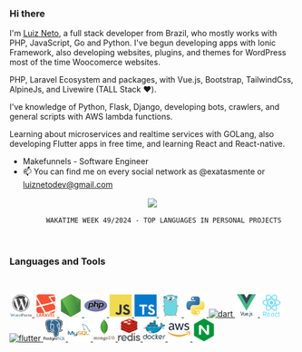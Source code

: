 ### Hi there
I'm [Luiz Neto](http://linkedin.com/in/exatasmente), a full stack developer from Brazil, who mostly works with PHP, JavaScript, Go and Python.
I've begun developing apps with Ionic Framework, also developing websites, plugins, and themes for WordPress most of the time Woocomerce websites.

PHP, Laravel Ecosystem and packages, with Vue.js, Bootstrap, TailwindCss, AlpineJs, and Livewire (TALL Stack ❤️).

I've knowledge of Python, Flask, Django, developing bots, crawlers, and general scripts with AWS lambda functions.

Learning about microservices and realtime services with GOLang, also developing Flutter apps in free time, and learning React and React-native.

- Makefunnels - Software Engineer
- 📫 You can find me on every social network as @exatasmente or luiznetodev@gmail.com

[](https://komarev.com/ghpvc/?username=exatasmente)
<p align="center">
   <a href="http://exatasmente.github.io" onClick="alert"(';)')">
    <img
      align="center"
      height="165"
      src="https://github-readme-stats.vercel.app/api?username=exatasmente&count_private=true&show_icons=true&custom_title=Github%20Status&hide=issues"
    />
  </a>
</p>

```
         WAKATIME WEEK 49/2024 - TOP LANGUAGES IN PERSONAL PROJECTS



```


### Languages and Tools

<br/>

<p align="left">
  <a href="#">
    <img
      src="https://raw.githubusercontent.com/devicons/devicon/40cd6bc89a299dc50ac289f8e3b071d0dff49d9c/icons/wordpress/wordpress-original.svg"
      alt="wordpress"
      width="40"
      height="40"
    />
  </a>
  <a href="https://laravel.com/" target="_blank">
    <img
      src="https://raw.githubusercontent.com/devicons/devicon/40cd6bc89a299dc50ac289f8e3b071d0dff49d9c/icons/laravel/laravel-plain-wordmark.svg"
      alt="laravel"
      width="40"
      height="40"
    />
  </a>
  <a href="https://nodejs.org/" target="_blank">
    <img
      src="https://raw.githubusercontent.com/devicons/devicon/40cd6bc89a299dc50ac289f8e3b071d0dff49d9c/icons/nodejs/nodejs-original.svg"
      alt="node"
      width="40"
      height="40"
    />
  </a>
  <a href="https://javascript.com/" target="_blank">
    <img
      src="https://raw.githubusercontent.com/devicons/devicon/40cd6bc89a299dc50ac289f8e3b071d0dff49d9c/icons/php/php-original.svg"
      alt="php"
      width="40"
      height="40"
    />
  </a>
  <a href="https://javascript.com/" target="_blank">
    <img
      src="https://raw.githubusercontent.com/devicons/devicon/40cd6bc89a299dc50ac289f8e3b071d0dff49d9c/icons/javascript/javascript-original.svg"
      alt="docker"
      width="40"
      height="40"
    />
  </a>
  <a href="#">
    <img
      src="https://raw.githubusercontent.com/devicons/devicon/40cd6bc89a299dc50ac289f8e3b071d0dff49d9c/icons/typescript/typescript-original.svg"
      alt="typescript"
      width="40"
      height="40"
    />
  </a>
  <a href="#">
    <img
      src="https://raw.githubusercontent.com/devicons/devicon/40cd6bc89a299dc50ac289f8e3b071d0dff49d9c/icons/go/go-original.svg"
      alt="go"
      width="40"
      height="40"
    />
  </a>
  <a href="#">
    <img
      src="https://raw.githubusercontent.com/devicons/devicon/40cd6bc89a299dc50ac289f8e3b071d0dff49d9c/icons/python/python-original.svg"
      alt="python"
      width="40"
      height="40"
    />
  </a>
  <a href="#">
    <img
      src="https://seeklogo.com/images/D/dart-logo-FDA1939EC4-seeklogo.com.png"
      alt="dart"
      width="40"
      height="40"
    />
  </a>

  <a href="https://vuejs.org" target="_blank">
    <img
      src="https://raw.githubusercontent.com/devicons/devicon/40cd6bc89a299dc50ac289f8e3b071d0dff49d9c/icons/vuejs/vuejs-original-wordmark.svg"
      alt="vue"
      width="40"
      height="40"
    />
  </a>
  <a href="#">
    <img
      src="https://raw.githubusercontent.com/devicons/devicon/40cd6bc89a299dc50ac289f8e3b071d0dff49d9c/icons/react/react-original-wordmark.svg"
      alt="react"
      width="40"
      height="40"
    />
  </a>
  <a href="#">
    <img
      src="https://www.vectorlogo.zone/logos/flutterio/flutterio-icon.svg"
      alt="flutter"
      width="40"
      height="40"
    />
  </a>
  <a href="#">
    <img
      src="https://raw.githubusercontent.com/devicons/devicon/40cd6bc89a299dc50ac289f8e3b071d0dff49d9c/icons/postgresql/postgresql-original-wordmark.svg"
      alt="postgres"
      width="40"
      height="40"
    />
  </a>
  <a href="#">
    <img
      src="https://raw.githubusercontent.com/devicons/devicon/40cd6bc89a299dc50ac289f8e3b071d0dff49d9c/icons/mysql/mysql-original-wordmark.svg"
      alt="mysql"
      width="40"
      height="40"
    />
  </a>
  <a href="#">
    <img
      src="https://raw.githubusercontent.com/devicons/devicon/40cd6bc89a299dc50ac289f8e3b071d0dff49d9c/icons/mongodb/mongodb-original-wordmark.svg"
      alt="mongo"
      width="40"
      height="40"
    />
  </a>
  <a href="#">
    <img
      src="https://raw.githubusercontent.com/devicons/devicon/40cd6bc89a299dc50ac289f8e3b071d0dff49d9c/icons/redis/redis-original-wordmark.svg"
      alt="redis"
      width="40"
      height="40"
    />
  </a>
  <a href="https://docker.io/" target="_blank">
    <img
      src="https://raw.githubusercontent.com/devicons/devicon/40cd6bc89a299dc50ac289f8e3b071d0dff49d9c/icons/docker/docker-original-wordmark.svg"
      alt="docker"
      width="40"
      height="40"
    />
  </a>
  <a href="https://aws.amazon.com/" target="_blank">
    <img
      src="https://raw.githubusercontent.com/devicons/devicon/40cd6bc89a299dc50ac289f8e3b071d0dff49d9c/icons/amazonwebservices/amazonwebservices-original-wordmark.svg"
      alt="aws"
      width="40"
      height="40"
    />
</a>
  <a href="https://nginx.com/" target="_blank">
    <img
      src="https://raw.githubusercontent.com/devicons/devicon/40cd6bc89a299dc50ac289f8e3b071d0dff49d9c/icons/nginx/nginx-original.svg"
      alt="nginx"
      width="40"
      height="40"
    />
  </a>

</p>

